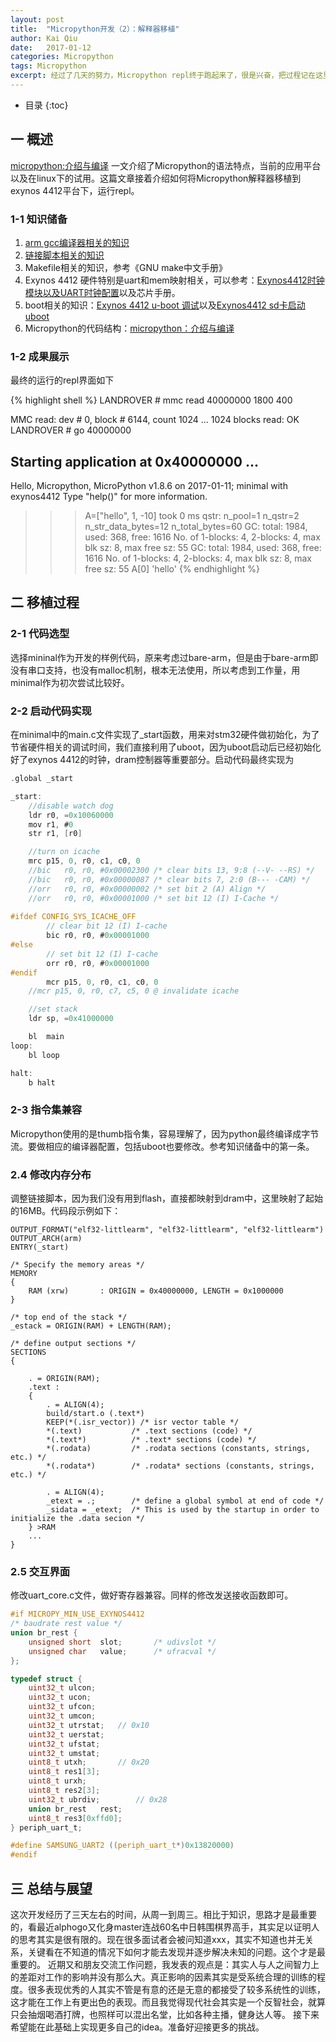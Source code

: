 ```yaml
---
layout:	post
title:	"Micropython开发（2）：解释器移植"
author: Kai Qiu
date:	2017-01-12
categories:	Micropython
tags: Micropython
excerpt: 经过了几天的努力，Micropython repl终于跑起来了，很是兴奋，把过程记在这里，很多文章还在csdn上，后续会搬迁过来。
---
```


* 目录
{:toc}

## 一 概述
[micropython:介绍与编译] 一文介绍了Micropython的语法特点，当前的应用平台以及在linux下的试用。这篇文章接着介绍如何将Micropython解释器移植到exynos 4412平台下，运行repl。

### 1-1 知识储备

1. [arm gcc编译器相关的知识]
2. [链接脚本相关的知识]
3. Makefile相关的知识，参考《GNU make中文手册》
4. Exynos 4412 硬件特别是uart和mem映射相关，可以参考：[Exynos4412时钟模块以及UART时钟配置]以及芯片手册。
5. boot相关的知识：[Exynos 4412 u-boot 调试]以及[Exynos4412 sd卡启动uboot]
6. Micropython的代码结构：[micropython：介绍与编译]

### 1-2 成果展示

最终的运行的repl界面如下

{% highlight shell %}
LANDROVER # mmc read 40000000 1800 400

MMC read: dev # 0, block # 6144, count 1024 ... 1024 blocks read: OK
LANDROVER # go 40000000
## Starting application at 0x40000000 ...
Hello, Micropython,
MicroPython v1.8.6 on 2017-01-11; minimal with exynos4412
Type "help()" for more information.
>>> A=["hello", 1, -10]
took 0 ms
qstr:
  n_pool=1
  n_qstr=2
  n_str_data_bytes=12
  n_total_bytes=60
GC: total: 1984, used: 368, free: 1616
 No. of 1-blocks: 4, 2-blocks: 4, max blk sz: 8, max free sz: 55
GC: total: 1984, used: 368, free: 1616
 No. of 1-blocks: 4, 2-blocks: 4, max blk sz: 8, max free sz: 55
>>> A[0]
'hello'
{% endhighlight %}

## 二 移植过程

### 2-1 代码选型
选择mininal作为开发的样例代码，原来考虑过bare-arm，但是由于bare-arm即没有串口支持，也没有malloc机制，根本无法使用，所以考虑到工作量，用minimal作为初次尝试比较好。

### 2-2 启动代码实现
在minimal中的main.c文件实现了_start函数，用来对stm32硬件做初始化，为了节省硬件相关的调试时间，我们直接利用了uboot，因为uboot启动后已经初始化好了exynos 4412的时钟，dram控制器等重要部分。启动代码最终实现为

```c
.global _start

_start:
	//disable watch dog
	ldr	r0, =0x10060000
    mov	r1, #0
    str	r1, [r0]

	//turn on icache
	mrc	p15, 0, r0, c1, c0, 0
	//bic	r0, r0, #0x00002300	/* clear bits 13, 9:8 (--V- --RS) */
	//bic	r0, r0, #0x00000087	/* clear bits 7, 2:0 (B--- -CAM) */
	//orr	r0, r0, #0x00000002	/* set bit 2 (A) Align */
	//orr	r0, r0, #0x00001000	/* set bit 12 (I) I-Cache */
	
#ifdef CONFIG_SYS_ICACHE_OFF
    	// clear bit 12 (I) I-cache
    	bic	r0, r0, #0x00001000
#else
    	// set bit 12 (I) I-cache
    	orr	r0, r0, #0x00001000
#endif
       	mcr	p15, 0, r0, c1, c0, 0
	//mcr p15, 0, r0, c7, c5, 0	@ invalidate icache

	//set stack
	ldr	sp, =0x41000000

	bl	main
loop:
	bl loop

halt:
	b halt
```

### 2-3 指令集兼容
Micropython使用的是thumb指令集，容易理解了，因为python最终编译成字节流。要做相应的编译器配置，包括uboot也要修改。参考知识储备中的第一条。

### 2.4 修改内存分布
调整链接脚本，因为我们没有用到flash，直接都映射到dram中，这里映射了起始的16MB。代码段示例如下：

```shell
OUTPUT_FORMAT("elf32-littlearm", "elf32-littlearm", "elf32-littlearm")
OUTPUT_ARCH(arm)
ENTRY(_start)

/* Specify the memory areas */
MEMORY
{
    RAM (xrw)       : ORIGIN = 0x40000000, LENGTH = 0x1000000 
}
 
/* top end of the stack */
_estack = ORIGIN(RAM) + LENGTH(RAM);

/* define output sections */
SECTIONS
{

	. = ORIGIN(RAM);
    .text :
    {
        . = ALIGN(4);
		build/start.o (.text*)
        KEEP(*(.isr_vector)) /* isr vector table */
        *(.text)           /* .text sections (code) */
        *(.text*)          /* .text* sections (code) */
        *(.rodata)         /* .rodata sections (constants, strings, etc.) */
        *(.rodata*)        /* .rodata* sections (constants, strings, etc.) */

        . = ALIGN(4);
        _etext = .;        /* define a global symbol at end of code */
        _sidata = _etext;  /* This is used by the startup in order to initialize the .data secion */
    } >RAM
    ...
}
```

### 2.5 交互界面
修改uart_core.c文件，做好寄存器兼容。同样的修改发送接收函数即可。

```c
#if MICROPY_MIN_USE_EXYNOS4412
/* baudrate rest value */
union br_rest {
	unsigned short	slot;		/* udivslot */
	unsigned char	value;		/* ufracval */
};

typedef struct {
	uint32_t ulcon;
	uint32_t ucon;
	uint32_t ufcon;
	uint32_t umcon;
	uint32_t utrstat;	// 0x10
	uint32_t uerstat;
	uint32_t ufstat;
	uint32_t umstat;
	uint8_t utxh;		// 0x20
	uint8_t res1[3];
	uint8_t urxh;
	uint8_t res2[3];
	uint32_t ubrdiv;		// 0x28
	union br_rest	rest;
	uint8_t res3[0xffd0];
} periph_uart_t;

#define SAMSUNG_UART2 ((periph_uart_t*)0x13820000)
#endif
```

## 三 总结与展望
这次开发经历了三天左右的时间，从周一到周三。相比于知识，思路才是最重要的，看最近alphogo又化身master连战60名中日韩围棋界高手，其实足以证明人的思考其实是很有限的。现在很多面试者会被问知道xxx，其实不知道也并无关系，关键看在不知道的情况下如何才能去发现并逐步解决未知的问题。这个才是最重要的。
近期又和朋友交流工作问题，我发表的观点是：其实人与人之间智力上的差距对工作的影响并没有那么大。真正影响的因素其实是受系统合理的训练的程度。很多表现优秀的人其实不管是有意的还是无意的都接受了较多系统性的训练，这才能在工作上有更出色的表现。而且我觉得现代社会其实是一个反智社会，就算只会抽烟喝酒打牌，也照样可以混出名堂，比如各种主播，健身达人等。
接下来希望能在此基础上实现更多自己的idea。准备好迎接更多的挑战。


[micropython:介绍与编译]: http://blog.csdn.net/abcamus/article/details/53842722
[arm gcc编译器相关的知识]: http://blog.csdn.net/abcamus/article/details/54023051
[链接脚本相关的知识]: http://blog.csdn.net/abcamus/article/details/53509720
[Exynos4412时钟模块以及UART时钟配置]: http://blog.csdn.net/abcamus/article/details/53224562
[Exynos 4412 u-boot 调试]: http://blog.csdn.net/abcamus/article/details/53424619
[Exynos4412 sd卡启动uboot]: http://blog.csdn.net/abcamus/article/details/53084947
[micropython：介绍与编译]: http://blog.csdn.net/abcamus/article/details/53842722
